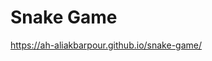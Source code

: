 # Snake Game

<a href="https://ah-aliakbarpour.github.io/snake-game/" target="_blank">
  https://ah-aliakbarpour.github.io/snake-game/
</a>
